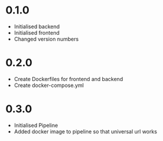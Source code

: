 # 0.1.0

- Initialised backend  
- Initialised frontend  
- Changed version numbers

# 0.2.0

- Create Dockerfiles for frontend and backend
- Create docker-compose.yml

# 0.3.0

- Initialised Pipeline  
- Added docker image to pipeline so that universal url works